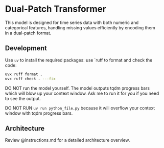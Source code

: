 # Dual-Patch Transformer

This model is designed for time series data with both numeric and categorical features,
handling missing values efficiently by encoding them in a dual-patch format.


## Development

Use `uv` to install the required packages:
use `ruff to format and check the code:

```bash
uvx ruff format .
uvx ruff check . ---fix
```


DO NOT run the model yourself. The model outputs tqdm progress bars which will blow
up your context window. Ask me to run it for you if you need to see the output.

DO NOT RUN `uv run python_file.py` because it will overflow your context window with
tqdm progress bars.


## Architecture 

Review @instructions.md for a detailed architecture overview.